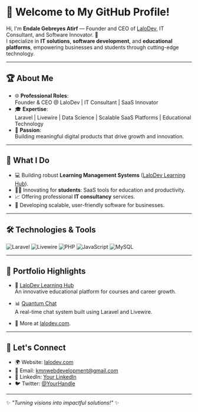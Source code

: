 # 👋 Welcome to My GitHub Profile!

Hi, I'm **Endale Gebreyes Atirf** — Founder and CEO of [LaloDev](https://lalodev.com), IT Consultant, and Software Innovator. 🚀  
I specialize in **IT solutions**, **software development**, and **educational platforms**, empowering businesses and students through cutting-edge technology.

---

## 🏆 **About Me**

- 🌐 **Professional Roles**:  
  Founder & CEO @ LaloDev | IT Consultant | SaaS Innovator  
- 🎓 **Expertise**:  
  Laravel | Livewire | Data Science | Scalable SaaS Platforms | Educational Technology  
- 🌟 **Passion**:  
  Building meaningful digital products that drive growth and innovation.

---

## 🌟 **What I Do**

- 💻 Building robust **Learning Management Systems** ([LaloDev Learning Hub](https://learn.lalodev.com)).
- 🧑‍🎓 Innovating for **students**: SaaS tools for education and productivity.
- 📈 Offering professional **IT consultancy** services.  
- 🎯 Developing scalable, user-friendly software for businesses.

---

## 🛠️ **Technologies & Tools**

![Laravel](https://img.shields.io/badge/Laravel-red?style=for-the-badge&logo=laravel&logoColor=white)
![Livewire](https://img.shields.io/badge/Livewire-blue?style=for-the-badge&logo=livewire&logoColor=white)
![PHP](https://img.shields.io/badge/PHP-777BB4?style=for-the-badge&logo=php&logoColor=white)
![JavaScript](https://img.shields.io/badge/JavaScript-F7DF1E?style=for-the-badge&logo=javascript&logoColor=black)
![MySQL](https://img.shields.io/badge/MySQL-blue?style=for-the-badge&logo=mysql&logoColor=white)

---

## 📂 **Portfolio Highlights**

- 🌟 [LaloDev Learning Hub](https://learn.lalodev.com)  
  An innovative educational platform for courses and career growth.

- 📊 [Quantum Chat](https://github.com/YourProject)  
  A real-time chat system built using Laravel and Livewire.

- 💼 More at [lalodev.com](https://lalodev.com).

---

## 📣 **Let's Connect**

- 🌍 Website: [lalodev.com](https://lalodev.com)  
- 📧 Email: [kmnwebdevelopment@gmail.com](mailto:kmnwebdevelopment@gmail.com)  
- 💼 LinkedIn: [Your LinkedIn](https://linkedin.com/in/your-profile)  
- 🐦 Twitter: [@YourHandle](https://twitter.com/yourhandle)

---

✨ *"Turning visions into impactful solutions!"* ✨
